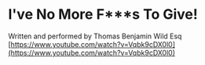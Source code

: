 # I've No More F***s To Give!
Written and performed by Thomas Benjamin Wild Esq  
[https://www.youtube.com/watch?v=Vqbk9cDX0l0](https://www.youtube.com/watch?v=Vqbk9cDX0l0)
